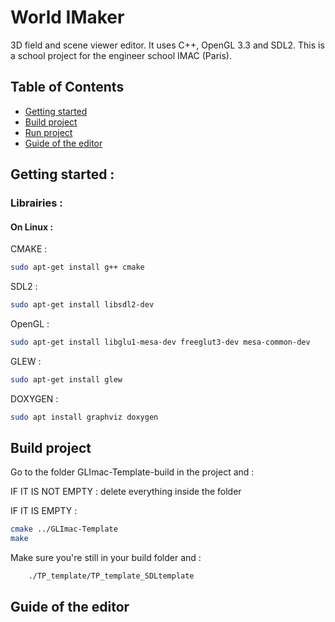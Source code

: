 # World IMaker

3D field and scene viewer editor. 
It uses C++, OpenGL 3.3 and SDL2.
This is a school project for the engineer school IMAC (Paris).

## Table of Contents

+ [Getting started](#Getting-started)
+ [Build project](#Build-project)
+ [Run project](#Run-project)
+ [Guide of the editor](#Guide-of-the-editor)


## Getting started :

### Librairies :

#### On Linux :

CMAKE : 

```bash
sudo apt-get install g++ cmake
```

SDL2 : 
```bash
sudo apt-get install libsdl2-dev
```

OpenGL : 

```bash
sudo apt-get install libglu1-mesa-dev freeglut3-dev mesa-common-dev
```

GLEW :

```bash
sudo apt-get install glew
```

DOXYGEN : 

```bash
sudo apt install graphviz doxygen
```


## Build project

Go to the folder GLImac-Template-build in the project and :


IF IT IS NOT EMPTY :
	delete everything inside the folder


IF IT IS EMPTY :
```bash
cmake ../GLImac-Template
make
```
Make sure you're still in your build folder and :
```bash
	./TP_template/TP_template_SDLtemplate
```

## Guide of the editor